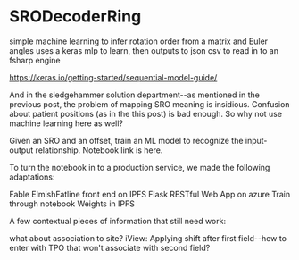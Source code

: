 # SRODecoderRing
simple machine learning to infer rotation order from a matrix and Euler angles
uses a keras mlp to learn, then outputs to json csv to read in to an fsharp engine

https://keras.io/getting-started/sequential-model-guide/

And in the sledgehammer solution department--as mentioned in the previous post, the problem of mapping SRO meaning is insidious.  Confusion about patient positions (as in the this post) is bad enough.  So why not use machine learning here as well?

Given an SRO and an offset, train an ML model to recognize the input-output relationship.  Notebook link is here.

To turn the notebook in to a production service, we made the following adaptations:

Fable ElmishFatline front end on IPFS
Flask RESTful Web App on azure
Train through notebook
Weights in IPFS

A few contextual pieces of information that still need work:

 what about association to site?
 iView: Applying shift after first field--how to enter with TPO that won't associate with second field?
